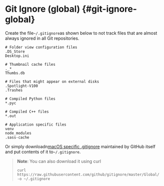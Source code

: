 # Git Ignore \(global\) {#git-ignore-global}

Create the file`~/.gitignore`as shown below to not track files that are almost always ignored in all Git repositories.

```
# Folder view configuration files
.DS_Store
Desktop.ini

# Thumbnail cache files
._*
Thumbs.db

# Files that might appear on external disks
.Spotlight-V100
.Trashes

# Compiled Python files
*.pyc

# Compiled C++ files
*.out

# Application specific files
venv
node_modules
.sass-cache
```

Or simply downloadn[macOS specific .gitignore](https://github.com/github/gitignore/blob/master/Global/macOS.gitignore) maintained by GitHub itself and put contents of it to`~/.gitignore`.

> **Note**: You can also download it using curl
>
> ```
> curl https://raw.githubusercontent.com/github/gitignore/master/Global/macOS.gitignore -o ~/.gitignore
> ```



